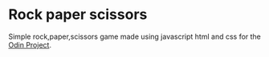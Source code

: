 # Rock paper scissors
Simple rock,paper,scissors game made using javascript html and css for the [Odin Project](https://www.theodinproject.com/).
